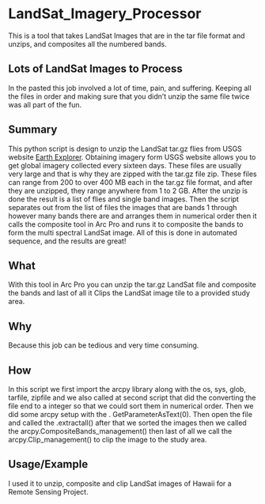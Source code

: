 # LandSat_Imagery_Processor
This is a tool that takes LandSat Images that are in the tar file format and unzips, and composites all the numbered bands.
## Lots of LandSat Images to Process 
In the pasted this job involved a lot of time, pain, and suffering. Keeping all the files in order and making sure that you didn’t unzip the same file twice was all part of the fun.
## Summary
This python script is design to unzip the LandSat tar.gz flies from USGS website [Earth Explorer](https://earthexplorer.usgs.gov/). Obtaining imagery form USGS website allows you to get global imagery collected every sixteen days. These files are usually very large and that is why they are zipped with the tar.gz file zip. These files can range from 200 to over 400 MB each in the tar.gz file format, and after they are unzipped, they range anywhere from 1 to 2 GB. After the unzip is done the result is a list of flies and single band images. Then the script separates out from the list of files the images that are bands 1 through however many bands there are and arranges them in numerical order then it calls the composite tool in Arc Pro and runs it to composite the bands to form the multi spectral LandSat image. All of this is done in automated sequence, and the results are great!  
## What
With this tool in Arc Pro you can unzip the tar.gz LandSat file and composite the bands and last of all it Clips the LandSat image tile to a provided study area. 
## Why
Because this job can be tedious and very time consuming.
## How
In this script we first import the arcpy library along with the os, sys, glob, tarfile, zipfile and we also called at second script that did the converting the file end to a integer so that we could sort them in numerical order. Then we did some arcpy setup with the . GetParameterAsText(0). Then open the file and called the .extractall() after that we sorted the images then we called the arcpy.CompositeBands_management()  then last of all we call the arcpy.Clip_management() to clip the image to the study area.
## Usage/Example
I used it to unzip, composite and clip LandSat images of Hawaii for a Remote Sensing Project.
